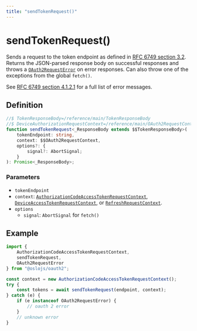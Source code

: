 ```yaml
---
title: "sendTokenRequest()"
---
```


# sendTokenRequest()

Sends a request to the token endpoint as defined in [RFC 6749 section 3.2](https://datatracker.ietf.org/doc/html/rfc6749#section-3.2). Returns the JSON-parsed response body on successful responses and throws a [`OAuth2RequestError`](/reference/main/OAuth2RequestError) on error responses. Can also throw one of the exceptions from the global `fetch()`.

See [RFC 6749 section 4.1.2.1](https://datatracker.ietf.org/doc/html/rfc6749#section-4.1.2.1) for a full list of error messages.

## Definition

```ts
//$ TokenResponseBody=/reference/main/TokenResponseBody
//$ DeviceAuthorizationRequestContext=/reference/main/OAuth2RequestContext
function sendTokenRequest<_ResponseBody extends $$TokenResponseBody>(
	tokenEndpoint: string,
	context: $$OAuth2RequestContext,
	options?: {
		signal?: AbortSignal;
	}
): Promise<_ResponseBody>;
```

### Parameters

- `tokenEndpoint`
- `context`: [`AuthorizationCodeAccessTokenRequestContext`](), [`DeviceAccessTokenRequestContext`](), or [`RefreshRequestContext`]().
- `options`
  - `signal`: `AbortSignal` for `fetch()`

## Example

```ts
import {
	AuthorizationCodeAccessTokenRequestContext,
	sendTokenRequest,
	OAuth2RequestError
} from "@oslojs/oauth2";

const context = new AuthorizationCodeAccessTokenRequestContext();
try {
	const tokens = await sendTokenRequest(endpoint, context);
} catch (e) {
	if (e instanceof OAuth2RequestError) {
		// oauth 2 error
	}
	// unknown error
}
```

